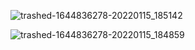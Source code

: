 
![trashed-1644836278-20220115_185142](https://user-images.githubusercontent.com/95567566/149619876-da169538-e6d9-4752-b99a-a0a63d95e43c.gif)

![trashed-1644836278-20220115_184859](https://user-images.githubusercontent.com/95567566/149619895-2f123dd5-c23e-4598-bb37-e6a36b5b382a.gif)
